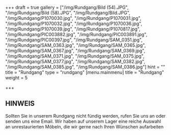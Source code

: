 +++
draft = true
gallery = ["/img/Rundgang/Bild (54).JPG", "/img/Rundgang/Bild (58).JPG", "/img/Rundgang/Bild.JPG", "/img/Rundgang/P1070030.jpg", "/img/Rundgang/P1070031.jpg", "/img/Rundgang/P1070032.jpg", "/img/Rundgang/P1070036.jpg", "/img/Rundgang/P1070039.jpg", "/img/Rundgang/P1070817.jpg", "/img/Rundgang/PIC003882.jpg", "/img/Rundgang/PIC003891.jpg", "/img/Rundgang/PIC00397.jpg", "/img/Rundgang/SAM_0351.jpg", "/img/Rundgang/SAM_0363.jpg", "/img/Rundgang/SAM_0365.jpg", "/img/Rundgang/SAM_0367.jpg", "/img/Rundgang/SAM_0369.jpg", "/img/Rundgang/SAM_0371.jpg", "/img/Rundgang/SAM_0375.jpg", "/img/Rundgang/SAM_0377.jpg", "/img/Rundgang/SAM_0382.jpg", "/img/Rundgang/SAM_0385.jpg", "/img/Rundgang/SAM_0386.jpg"]
hint = ""
title = "Rundgang"
type = "rundgang"
[menu.mainmenu]
title = "Rundgang"
weight = 5

+++
## HINWEIS

Sollten Sie in unserem Rundgang nicht fündig werden, rufen Sie uns an oder senden uns eine Email. Wir haben auf unserem Lager eine reiche Auswahl an unrestaurierten Möbeln, die wir gerne nach Ihren Wünschen aufarbeiten
